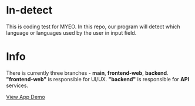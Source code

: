 # ln-detect
This is coding test for MYEO. In this repo, our program will detect which language or languages used by the user in input field.

# Info
There is currently three branches - **main**, **frontend-web**, **backend**. **"frontend-web"** is responsible for UI/UX. **"backend"** is responsible for **API** services.

[View App Demo](https://wavycurvy.com)
